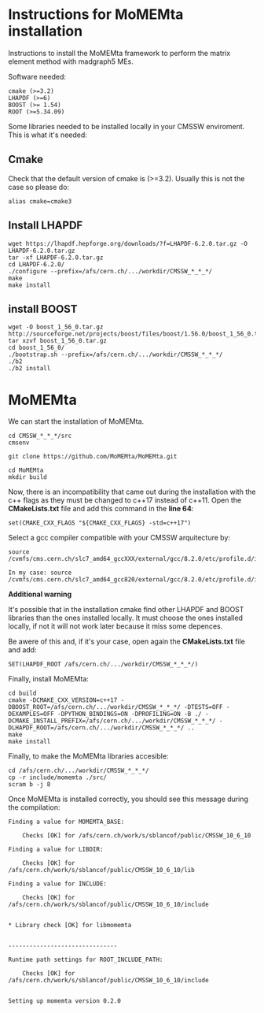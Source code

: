 # Instructions for MoMEMta installation

Instructions to install the MoMEMta framework to perform the matrix element method with madgraph5 MEs.

Software needed:

```
cmake (>=3.2)
LHAPDF (>=6)
BOOST (>= 1.54)
ROOT (>=5.34.09)
```

Some libraries needed to be installed locally in your CMSSW enviroment. This is what it's needed:

## Cmake

Check that the default version of cmake is (>=3.2). Usually this is not the case so please do:

```
alias cmake=cmake3
```


## Install LHAPDF

```
wget https://lhapdf.hepforge.org/downloads/?f=LHAPDF-6.2.0.tar.gz -O LHAPDF-6.2.0.tar.gz
tar -xf LHAPDF-6.2.0.tar.gz
cd LHAPDF-6.2.0/
./configure --prefix=/afs/cern.ch/.../workdir/CMSSW_*_*_*/
make
make install
```


## install BOOST

```
wget -O boost_1_56_0.tar.gz http://sourceforge.net/projects/boost/files/boost/1.56.0/boost_1_56_0.tar.gz/download
tar xzvf boost_1_56_0.tar.gz
cd boost_1_56_0/
./bootstrap.sh --prefix=/afs/cern.ch/.../workdir/CMSSW_*_*_*/
./b2 
./b2 install
```


# MoMEMta

We can start the installation of MoMEMta.

```
cd CMSSW_*_*_*/src
cmsenv

git clone https://github.com/MoMEMta/MoMEMta.git

cd MoMEMta
mkdir build
```

Now, there is an incompatibility that came out during the installation with the c++ flags as they must be changed to c++17 instead of c++11. Open the **CMakeLists.txt** file and add this command in the **line 64**:

```
set(CMAKE_CXX_FLAGS "${CMAKE_CXX_FLAGS} -std=c++17")
```

Select a gcc compiler compatible with your CMSSW arquitecture by:

```
source /cvmfs/cms.cern.ch/slc7_amd64_gccXXX/external/gcc/8.2.0/etc/profile.d/init.sh

In my case: source /cvmfs/cms.cern.ch/slc7_amd64_gcc820/external/gcc/8.2.0/etc/profile.d/init.sh
```

**Additional warning**

It's possible that in the installation cmake find other LHAPDF and BOOST libraries than the ones installed locally. It must choose the ones installed locally, if not it will not work later because it miss some depences.

Be awere of this and, if it's your case, open again the **CMakeLists.txt** file and add:

```
SET(LHAPDF_ROOT /afs/cern.ch/.../workdir/CMSSW_*_*_*/)
```

Finally, install MoMEMta:

```
cd build
cmake -DCMAKE_CXX_VERSION=c++17 -DBOOST_ROOT=/afs/cern.ch/.../workdir/CMSSW_*_*_*/ -DTESTS=OFF -DEXAMPLES=OFF -DPYTHON_BINDINGS=ON -DPROFILING=ON -B ./ -DCMAKE_INSTALL_PREFIX=/afs/cern.ch/.../workdir/CMSSW_*_*_*/ -DLHAPDF_ROOT=/afs/cern.ch/.../workdir/CMSSW_*_*_*/ ..
make 
make install
```


Finally, to make the MoMEMta libraries accesible:


```
cd /afs/cern.ch/.../workdir/CMSSW_*_*_*/
cp -r include/momemta ./src/
scram b -j 8
```

Once MoMEMta is installed correctly, you should see this message during the compilation:

```
Finding a value for MOMEMTA_BASE:

	Checks [OK] for /afs/cern.ch/work/s/sblancof/public/CMSSW_10_6_10

Finding a value for LIBDIR:

	Checks [OK] for /afs/cern.ch/work/s/sblancof/public/CMSSW_10_6_10/lib

Finding a value for INCLUDE:

	Checks [OK] for /afs/cern.ch/work/s/sblancof/public/CMSSW_10_6_10/include


* Library check [OK] for libmomemta     


-------------------------------

Runtime path settings for ROOT_INCLUDE_PATH:

	Checks [OK] for /afs/cern.ch/work/s/sblancof/public/CMSSW_10_6_10/include


Setting up momemta version 0.2.0
```





